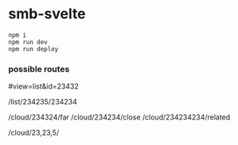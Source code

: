 ﻿# smb-svelte

```
npm i
npm run dev
npm run deploy
```

### possible routes

#view=list&id=23432

/list/234235/234234

/cloud/234324/far
/cloud/234234/close
/cloud/234234234/related


/cloud/23,23,5/

